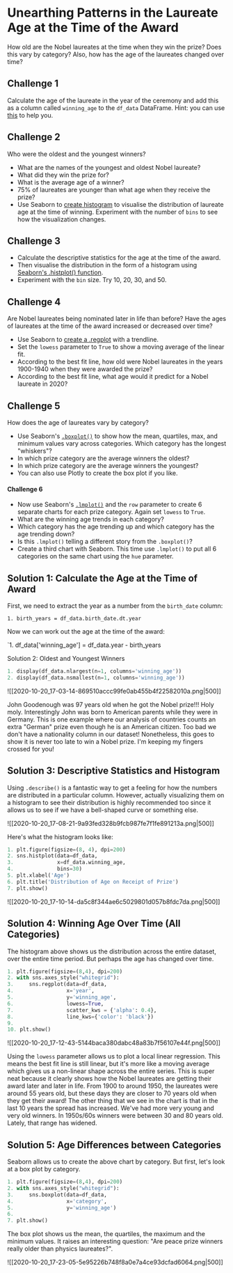 # Unearthing Patterns in the Laureate Age at the Time of the Award

How old are the Nobel laureates at the time when they win the prize? Does this vary by category? Also, how has the age of the laureates changed over time?

## Challenge 1

Calculate the age of the laureate in the year of the ceremony and add this as a column called `winning_age` to the `df_data` DataFrame. Hint: you can use [this](https://pandas.pydata.org/pandas-docs/stable/reference/api/pandas.Series.dt.html) to help you.

## Challenge 2

Who were the oldest and the youngest winners?

- What are the names of the youngest and oldest Nobel laureate?
- What did they win the prize for?
- What is the average age of a winner?
- 75% of laureates are younger than what age when they receive the prize?
- Use Seaborn to [create histogram](https://seaborn.pydata.org/generated/seaborn.histplot.html) to visualise the distribution of laureate age at the time of winning. Experiment with the number of `bins` to see how the visualization changes.

## Challenge 3

- Calculate the descriptive statistics for the age at the time of the award.
- Then visualise the distribution in the form of a histogram using [Seaborn's .histplot() function](https://seaborn.pydata.org/generated/seaborn.histplot.html).
- Experiment with the `bin` size. Try 10, 20, 30, and 50.

## Challenge 4

Are Nobel laureates being nominated later in life than before? Have the ages of laureates at the time of the award increased or decreased over time?

- Use Seaborn to [create a .regplot](https://seaborn.pydata.org/generated/seaborn.regplot.html?highlight=regplot#seaborn.regplot) with a trendline.
- Set the `lowess` parameter to `True` to show a moving average of the linear fit.
- According to the best fit line, how old were Nobel laureates in the years 1900-1940 when they were awarded the prize?
- According to the best fit line, what age would it predict for a Nobel laureate in 2020?

## Challenge 5

How does the age of laureates vary by category?

- Use Seaborn's [`.boxplot()`](https://seaborn.pydata.org/generated/seaborn.boxplot.html?highlight=boxplot#seaborn.boxplot) to show how the mean, quartiles, max, and minimum values vary across categories. Which category has the longest "whiskers"?
- In which prize category are the average winners the oldest?
- In which prize category are the average winners the youngest?
- You can also use Plotly to create the box plot if you like.

#### Challenge 6

- Now use Seaborn's [`.lmplot()`](https://seaborn.pydata.org/generated/seaborn.lmplot.html?highlight=lmplot#seaborn.lmplot) and the `row` parameter to create 6 separate charts for each prize category. Again set `lowess` to `True`.
- What are the winning age trends in each category?
- Which category has the age trending up and which category has the age trending down?
- Is this `.lmplot()` telling a different story from the `.boxplot()`?
- Create a third chart with Seaborn. This time use `.lmplot()` to put all 6 categories on the same chart using the `hue` parameter.

## Solution 1: Calculate the Age at the Time of Award

First, we need to extract the year as a number from the `birth_date` column:

`1. birth_years = df_data.birth_date.dt.year`

Now we can work out the age at the time of the award:

`1. df_data['winning_age'] = df_data.year - birth_years

Solution 2: Oldest and Youngest Winners

```python
1. display(df_data.nlargest(n=1, columns='winning_age'))
2. display(df_data.nsmallest(n=1, columns='winning_age'))
```

![[2020-10-20_17-03-14-869510accc99fe0ab455b4f22582010a.png|500]]

John Goodenough was 97 years old when he got the Nobel prize!!! Holy moly. Interestingly John was born to American parents while they were in Germany. This is one example where our analysis of countries counts an extra "German" prize even though he is an American citizen. Too bad we don't have a nationality column in our dataset! Nonetheless, this goes to show it is never too late to win a Nobel prize. I'm keeping my fingers crossed for you!

## Solution 3: Descriptive Statistics and Histogram

Using `.describe()` is a fantastic way to get a feeling for how the numbers are distributed in a particular column. However, actually visualizing them on a histogram to see their distribution is highly recommended too since it allows us to see if we have a bell-shaped curve or something else.

![[2020-10-20_17-08-21-9a93fed328b9fcb987fe7f1fe891213a.png|500]]

Here's what the histogram looks like:

```python
1. plt.figure(figsize=(8, 4), dpi=200)
2. sns.histplot(data=df_data,
3.              x=df_data.winning_age,
4.              bins=30)
5. plt.xlabel('Age')
6. plt.title('Distribution of Age on Receipt of Prize')
7. plt.show()
```

![[2020-10-20_17-10-14-da5c8f344ae6c5029801d057b8fdc7da.png|500]]

## Solution 4: Winning Age Over Time (All Categories)

The histogram above shows us the distribution across the entire dataset, over the entire time period. But perhaps the age has changed over time.

```python
1. plt.figure(figsize=(8,4), dpi=200)
2. with sns.axes_style("whitegrid"):
3.     sns.regplot(data=df_data,
4.                 x='year',
5.                 y='winning_age',
6.                 lowess=True, 
7.                 scatter_kws = {'alpha': 0.4},
8.                 line_kws={'color': 'black'})
9.
10. plt.show()
```

![[2020-10-20_17-12-43-5144baca380dabc48a83b7f56107e44f.png|500]]

Using the `lowess` parameter allows us to plot a local linear regression. This means the best fit line is still linear, but it's more like a moving average which gives us a non-linear shape across the entire series. This is super neat because it clearly shows how the Nobel laureates are getting their award later and later in life. From 1900 to around 1950, the laureates were around 55 years old, but these days they are closer to 70 years old when they get their award! The other thing that we see in the chart is that in the last 10 years the spread has increased. We've had more very young and very old winners. In 1950s/60s winners were between 30 and 80 years old. Lately, that range has widened.

## Solution 5: Age Differences between Categories

Seaborn allows us to create the above chart by category. But first, let's look at a box plot by category.

```python
1. plt.figure(figsize=(8,4), dpi=200)
2. with sns.axes_style("whitegrid"):
3.     sns.boxplot(data=df_data,
4.                 x='category',
5.                 y='winning_age')
6.
7. plt.show()
```

The box plot shows us the mean, the quartiles, the maximum and the minimum values. It raises an interesting question: "Are peace prize winners really older than physics laureates?".

![[2020-10-20_17-23-05-5e95226b748f8a0e7a4ce93dcfad6064.png|500]]

